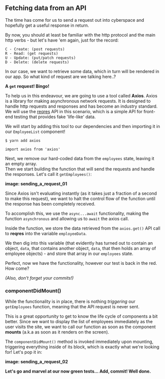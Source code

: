 ## Fetching data from an API
The time has come for us to send a request out into cyberspace and hopefully get a useful response in return.  

By now, you should at least be familiar with the http protocol and the main http verbs - but let's have 'em again, just for the record:
```
C - Create: (post requests)
R - Read: (get requests)
U - Update: (put/patch requests)
D - Delete: (delete requests)
```
In our case, we want to retrieve some data, which in turn will be rendered in our app. So what kind of request are we talking here..?

**A `get` request! Bingo!**

To help us in this endeavour, we are going to use a tool called **Axios**. Axios is a library for making asynchronous network requests. It is designed to handle http requests and responses and has become an industry standard.  
We will use the [reqres](https://reqres.in/) API in this scenario, which is a simple API for front-end testing that provides fake 'life-like' data.

We will start by adding this tool to our dependencies and then importing it in our `EmployeeList` component!  

```
$ yarn add axios
```  

```
import axios from 'axios'
```

Next, we remove our hard-coded data from the `employees` state, leaving it an empty array.   
Then we start building the function that will send the requests and handle the responses. Let's call it `getEmployees()`:

**image: sending_a_request_01**

Since Axios isn't evaluating instantly (as it takes just a fraction of a second to make this request), we want to halt the control flow of the function until the response has been completely received.  

To accomplish this, we use the `async...await` functionality, making the function `asynchronous` and allowing us to `await` the axios call.

Inside the function, we store the data retrieved from the `axios.get()` API call to **reqres** into the variable `employeeData`.  

We then dig into this variable (that evidently has turned out to contain an object, `data`, that contains another object, `data`, that then holds an array of employee objects) - and store that array in our `employees` state.

Perfect, now we have the functionality, however our test is back in the red. How come?  

*(Also, don't forget your commits!)*

### componentDidMount()
While the functionality is in place, there is nothing *triggering* our `getEmployees` function, meaning that the API request is never sent.

This is a great opportunity to get to know the life cycle of components a bit better. Since we want to display the list of employees immediately as the user visits the site, we want to call our function as soon as the component **mounts** (a.k.a as soon as it renders on the screen).

The `componentDidMount()` method is invoked immediately upon mounting, triggering everything inside of its block, which is exactly what we're looking for! Let's pop it in:

**image: sending_a_request_02**

**Let's go and marvel at our now green tests... Add, commit! Well done.**